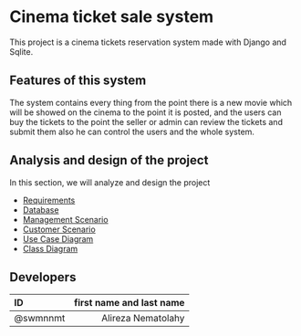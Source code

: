 # Cinema ticket sale system

This project is a cinema tickets reservation system made with Django and Sqlite.

## Features of this system

The system contains every thing from the point there is a new movie which will be showed on the cinema to the point it
is posted, and the users can buy the tickets to the point the seller or admin can review the tickets and submit them
also he can control the users and the whole system.

## Analysis and design of the project

In this section, we will analyze and design the project

* [Requirements](Documentation/REQUIRMENTS.md)
* [Database](Documentation/Database_Diagram.md)
* [Management Scenario](Documentation/SCENARIO_manager.md)
* [Customer Scenario](Documentation/SCENARIO_customer.md)
* [Use Case Diagram](Documentation/UseCase_Diagram.md)
* [Class Diagram](Documentation/Class_Diagram.md)

## Developers

| ID |first name and last name|
| :---- | ----: |
| @swmnnmt |Alireza Nematolahy | 


